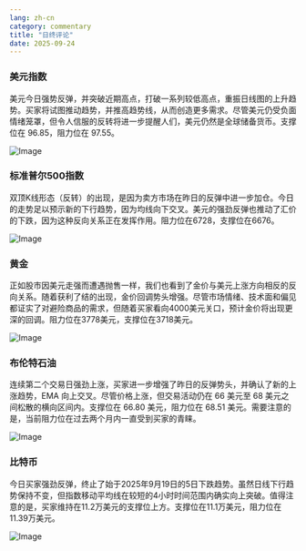 ```yaml
---
lang: zh-cn
category: commentary
title: "日终评论"
date: 2025-09-24
---
```


### 美元指数

美元今日强势反弹，并突破近期高点，打破一系列较低高点，重振日线图的上升趋势。买家将试图推动趋势，并推高趋势线，从而创造更多需求。尽管美元仍受负面情绪笼罩，但令人信服的反转将进一步提醒人们，美元仍然是全球储备货币。支撑位在 96.85，阻力位在 97.55。

![Image](https://markleighedu.github.io/img/Sep-2025/24-Sep-2025/usdindex.jpg)

### 标准普尔500指数

双顶K线形态（反转）的出现，是因为卖方市场在昨日的反弹中进一步加仓。今日的走势足以预示新的下行趋势，因为均线向下交叉。美元的强劲反弹也推动了汇价的下跌，因为这种反向关系正在发挥作用。阻力位在6728，支撑位在6676。

![Image](https://markleighedu.github.io/img/Sep-2025/24-Sep-2025/sp500.jpg)

### 黄金

正如股市因美元走强而遭遇抛售一样，我们也看到了金价与美元上涨方向相反的反向关系。随着获利了结的出现，金价回调势头增强。尽管市场情绪、技术面和偏见都证实了对避险商品的需求，但随着买家看向4000美元关口，预计金价将出现更深的回调。阻力位在3778美元，支撑位在3718美元。

![Image](https://markleighedu.github.io/img/Sep-2025/24-Sep-2025/gold.jpg)

### 布伦特石油

连续第二个交易日强劲上涨，买家进一步增强了昨日的反弹势头，并确认了新的上涨趋势，EMA 向上交叉。尽管价格上涨，但交易活动仍在 66 美元至 68 美元之间松散的横向区间内。支撑位在 66.80 美元，阻力位在 68.51 美元。需要注意的是，当前阻力位在过去两个月内一直受到买家的青睐。

![Image](https://markleighedu.github.io/img/Sep-2025/24-Sep-2025/brentoil.jpg)

### 比特币

今日买家强劲反弹，终止了始于2025年9月19日的5日下跌趋势。虽然日线下行趋势保持不变，但指数移动平均线在较短的4小时时间范围内确实向上突破。值得注意的是，买家维持在11.2万美元的支撑位上方。支撑位在11.1万美元，阻力位在11.39万美元。

![Image](https://markleighedu.github.io/img/Sep-2025/24-Sep-2025/bitcoin.jpg)


